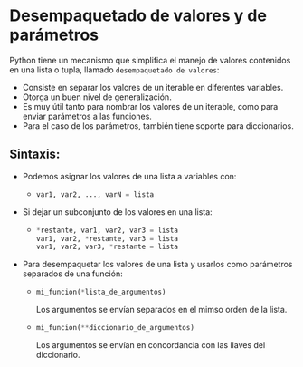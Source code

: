Desempaquetado de valores y de parámetros
================================================

Python tiene un mecanismo que simplifica el manejo de valores contenidos en una lista o tupla, llamado `desempaquetado de valores`:
* Consiste en separar los valores de un iterable en diferentes variables.
* Otorga un buen nivel de generalización.
* Es muy útil tanto para nombrar los valores de un iterable, como para enviar parámetros a las funciones.
* Para el caso de los parámetros, también tiene soporte para diccionarios.

Sintaxis:
----------

* Podemos asignar los valores de una lista a variables con:
    * ```python
      var1, var2, ..., varN = lista
      ```
* Si dejar un subconjunto de los valores en una lista:
    * ```python
      *restante, var1, var2, var3 = lista
      var1, var2, *restante, var3 = lista
      var1, var2, var3, *restante = lista
      ```
* Para desempaquetar los valores de una lista y usarlos como parámetros separados de una función: 
    * ```python
      mi_funcion(*lista_de_argumentos)
      ```
      Los argumentos se envían separados en el mimso orden de la lista.
    * ```python
      mi_funcion(**diccionario_de_argumentos)
      ```
      Los argumentos se envían en concordancia con las llaves del diccionario.

